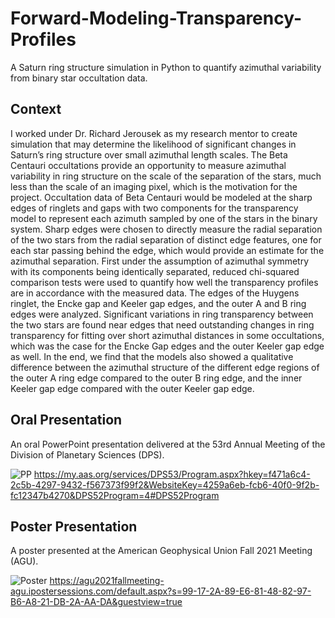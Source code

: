 # Forward-Modeling-Transparency-Profiles
A Saturn ring structure simulation in Python to quantify azimuthal variability from binary star occultation data.

## Context
I worked under Dr. Richard Jerousek as my research mentor to create simulation that may determine the likelihood of significant changes in Saturn’s ring structure over small azimuthal length scales. The Beta Centauri occultations provide an opportunity to measure azimuthal variability in ring structure on the scale of the separation of the stars, much less than the scale of an imaging pixel, which is the motivation for the project. Occultation data of Beta Centauri would be modeled at the sharp edges of ringlets and gaps with two components for the transparency model to represent each azimuth sampled by one of the stars in the binary system. Sharp edges were chosen to directly measure the radial separation of the two stars from the radial separation of distinct edge features, one for each star passing behind the edge, which would provide an estimate for the azimuthal separation. First under the assumption of azimuthal symmetry with its components being identically separated, reduced chi-squared comparison tests were used to quantify how well the transparency profiles are in accordance with the measured data. The edges of the Huygens ringlet, the Encke gap and Keeler gap edges, and the outer A and B ring edges were analyzed. Significant variations in ring transparency between the two stars are found near edges that need outstanding changes in ring transparency for fitting over short azimuthal distances in some occultations, which was the case for the Encke Gap edges and the outer Keeler gap edge as well. In the end, we find that the models also showed a qualitative difference between the azimuthal structure of the different edge regions of the outer A ring edge compared to the outer B ring edge, and the inner Keeler gap edge compared with the outer Keeler gap edge.

## Oral Presentation
An oral PowerPoint presentation delivered at the 53rd Annual Meeting of the Division of Planetary Sciences (DPS).

![PP](https://user-images.githubusercontent.com/88101535/214901788-265685cc-f37a-48f1-901e-3aea324537ca.PNG)
https://my.aas.org/services/DPS53/Program.aspx?hkey=f471a6c4-2c5b-4297-9432-f567373f99f2&WebsiteKey=4259a6eb-fcb6-40f0-9f2b-fc12347b4270&DPS52Program=4#DPS52Program

## Poster Presentation
A poster presented at the American Geophysical Union Fall 2021 Meeting (AGU).

![Poster](https://user-images.githubusercontent.com/88101535/214902016-a87f9c45-5d0f-4549-aedc-464c8dcc8810.PNG)
https://agu2021fallmeeting-agu.ipostersessions.com/default.aspx?s=99-17-2A-89-E6-81-48-82-97-B6-A8-21-DB-2A-AA-DA&guestview=true
